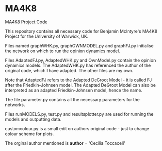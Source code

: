 # MA4K8
MA4K8 Project Code

This repository contains all necessary code for Benjamin McIntyre's MA4K8 Project for the University of Warwick, UK.

Files named graphWHK.py, graphOWNMODEL.py and graphFJ.py initialise the network on which to run the opinion dynamics model.

Files AdaptedFJ.py, AdaptedWHK.py and OwnModel.py contain the opinion dynamics models. The AdaptedWHK.py has referenced the author of the original code, which I have adapted. The other files are my own.

Note that AdaptedFJ refers to the Adapted DeGroot Model - it is called FJ after the Friedkin-Johnsen model. The Adapted DeGroot Model can also be interpreted as an adapted Friedkin-Johnsen model, hence the name. 

The file parameter.py contains all the necessary parameters for the networks.

Files runMODELS.py, test.py and resultsplotter.py are used for running the models and outputting data.

customcolour.py is a small edit on authors original code - just to change colour scheme for plots.

The orginal author mentioned is __author__ = 'Cecilia Toccaceli'
